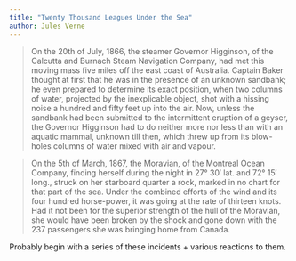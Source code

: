 ```yaml
---
title: "Twenty Thousand Leagues Under the Sea"
author: Jules Verne
---
```


> On the 20th of July, 1866, the steamer Governor Higginson, of the
>  Calcutta and Burnach Steam Navigation Company, had met this moving mass five
>  miles off the east coast of Australia. Captain Baker thought at first that he
>  was in the presence of an unknown sandbank; he even prepared to determine its
>  exact position, when two columns of water, projected by the inexplicable
>  object, shot with a hissing noise a hundred and fifty feet up into the air.
>  Now, unless the sandbank had been submitted to the intermittent eruption of a
>  geyser, the Governor Higginson had to do neither more nor less than with
>  an aquatic mammal, unknown till then, which threw up from its blow-holes
>  columns of water mixed with air and vapour.


> On the 5th of March, 1867, the Moravian, of the Montreal Ocean Company,
>  finding herself during the night in 27° 30′ lat. and 72° 15′
>  long., struck on her starboard quarter a rock, marked in no chart for that part
>  of the sea. Under the combined efforts of the wind and its four hundred
>  horse-power, it was going at the rate of thirteen knots. Had it not been for
>  the superior strength of the hull of the Moravian, she would have been
>  broken by the shock and gone down with the 237 passengers she was bringing home
>  from Canada.

Probably begin with a series of these incidents + various reactions to them.



